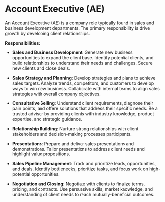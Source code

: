 # Account Executive (AE)

An Account Executive (AE) is a company role typically found in sales and business development departments. The primary responsibility is drive growth by developing client relationships.

**Responsibilities:**

* **Sales and Business Development**: Generate new business opportunities to expand the client base. Identify potential clients, and build relationships to understand their needs and challenges. Secure new clients and close deals.

* **Sales Strategy and Planning**: Develop strategies and plans to achieve sales targets. Analyze trends, competitors, and customers to develop ways to win new business. Collaborate with internal teams to align sales strategies with overall company objectives.

* **Consultative Selling**: Understand client requirements, diagnose their pain points, and offere solutions that address their specific needs. Be a trusted advisor by providing clients with industry knowledge, product expertise, and strategic guidance.

* **Relationship Building**: Nurture strong relationships with client stakeholders and decision-making processes participants.

* **Presentations**: Prepare and deliver sales presentations and demonstrations. Tailor presentations to address client needs and highlight value propositions.

* **Sales Pipeline Management**: Track and prioritize leads, opportunities, and deals. Identify bottlenecks, prioritize tasks, and focus work on high-potential opportunities.

* **Negotiation and Closing**: Negotiate with clients to finalize terms, pricing, and contracts. Use persuasive skills, market knowledge, and understanding of client needs to reach mutually-beneficial outcomes.
